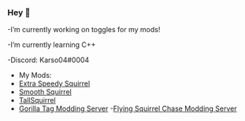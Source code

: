 ### Hey 👋

-I’m currently working on toggles for my mods!

-I’m currently learning C++

-Discord: Karso04#0004
- My Mods:
- [Extra Speedy Squirrel](https://github.com/Karso04/Extra-Speedy-Squirrel)
- [Smooth Squirrel](https://github.com/Karso04/SmoothSquirrel)
- [TallSquirrel](https://github.com/Karso04/TallSquirrel)
- [Gorilla Tag Modding Server](discord.gg/monkemod)
-[Flying Squirrel Chase Modding Server](discord.gg/uvKC7muxp2)
